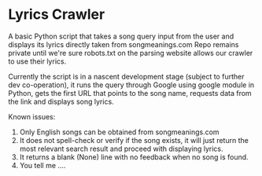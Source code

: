 # Lyrics Crawler
A basic Python script that takes a song query input from the user and displays its lyrics directly taken from songmeanings.com Repo remains private until we're sure robots.txt on the parsing website allows our crawler to use their lyrics.

Currently the script is in a nascent development stage (subject to further dev co-operation), it runs the query through Google using google module in Python, gets the first URL that points to the song name, requests data from the link and displays song lyrics. 

Known issues:
1. Only English songs can be obtained from songmeanings.com 
2. It does not spell-check or verify if the song exists, it will just return the most relevant search result and proceed with displaying lyrics. 
3. It returns a blank (None) line with no feedback when no song is found. 
4. You tell me .... 
